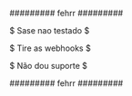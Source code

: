 ######### fehrr #########

$ Sase nao testado $

$ Tire as webhooks $

$ Não dou suporte $

######### fehrr #########
